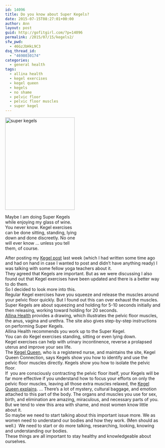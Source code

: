 ```yaml
---
id: 14096
title: Do you know about Super Kegels?
date: 2015-07-15T08:27:01+00:00
author: Ann
layout: post
guid: http://gofitgirl.com/?p=14096
permalink: /2015/07/15/kegels2/
sfw_pwd:
  - 46GzJbHkL9C3
dsq_thread_id:
  - "4698030174"
categories:
  - general health
tags:
  - allina health
  - kegel exercises
  - kegel queen
  - kegels
  - no shame
  - pelvic floor
  - pelvic floor muscles
  - super kegel
---
```

<div id="attachment_14115" style="width: 235px" class="wp-caption alignleft">
  <a href="http://gofitgirl.com/2015/07/kegels2/1412445_10151720234123657_1173219141_o/" rel="attachment wp-att-14115"><img class="size-medium wp-image-14115" src="http://gofitgirl.com/wp-content/uploads/2015/07/1412445_10151720234123657_1173219141_o-225x300.jpg" alt="super kegels" width="225" height="300" /></a>
  
  <p class="wp-caption-text">
    Maybe I am doing Super Kegels while enjoying my glass of wine. You never know. Kegel exercises can be done sitting, standing, lying down and done discreetly. No one will ever know &#8230; unless you tell them, of course.
  </p>
</div>

  
After posting my [Kegel post](http://gofitgirl.com/2015/07/kegels/) last week (which I had written some time ago and had on hand in case I wanted to post and didn&#8217;t have anything ready) I was talking with some fellow yoga teachers about it.  
They agreed that Kegels are important. But as we were discussing I also found out that Kegel exercises have been updated and there is a better way to do them.  
So I decided to look more into this.  
Regular Kegel exercises have you squeeze and release the muscles around your pelvic floor quickly. But I found out this can over exhaust the muscles.  
Super Kegels are about squeezing and holding for 5-10 seconds initially and then releasing, working toward holding for 20 seconds.  
[Allina Health](http://www.allinahealth.org/Health-Conditions-and-Treatments/Health-library/Patient-education/Beginnings/Diet-and-exercise/Kegel-exercise/) provides a drawing, which illustrates the pelvic floor muscles, the anus, vagina and urethra. The site also gives step-by-step instructions on performing Super Kegels.  
Allina Health recommends you work up to the Super Kegel.  
You can do Kegel exercises standing, sitting or even lying down.  
Kegel exercises can help with urinary incontinence, reverse a prolapsed uterus and improve your sex life.  
The [Kegel Queen](http://www.kqconnection.com), who is a registered nurse, and maintains the site, Kegel Queen Connection, says Kegels show you how to identify and use the pelvic floor muscles directly. Kegels show you how to isolate the pelvic floor.  
If  you are consciously contracting the pelvic floor itself, your Kegels will be far more effective if you understand how to focus your efforts on only the pelvic floor muscles, leaving all those extra muscles relaxed, the [Kegel Queen explains](http://www.kqconnection.com/royal-pronouncements/five-reasons-you-should-never-do-the-doctor-oz-super-kegel/). &#8230; There’s a lot of mystery, cultural baggage, and emotion attached to this part of the body. The organs and muscles you use for sex, birth, and elimination are amazing, miraculous, and necessary parts of you. But we tend to view this area with shame, and most women know little about it.  
So maybe we need to start talking about this important issue more. We as women need to understand our bodies and how they work. (Men should as well.)  We need to start or do more talking, researching, looking, knowing and understanding our bodies.  
These things are all important to stay healthy and knowledgeable about ourselves.